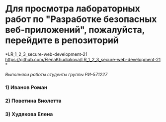 
# Для просмотра лабораторных работ по "Разработке безопасных веб-приложений", пожалуйста, перейдите в репозиторий
*LR_1_2_3_secure-web-development-21
https://github.com/ElenaKhudiakova/LR_1_2_3_secure-web-development-21 *

*Выполняли работы студенты группы РИ-571227*

### 1) Иванов Роман

### 2) Поветина Виолетта

### 3) Худякова Елена
